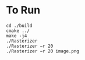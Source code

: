 # To Run
```
cd ./build
cmake ../
make -j4
./Rasterizer
./Rasterizer −r 20
./Rasterizer −r 20 image.png
```

